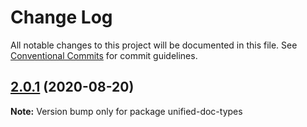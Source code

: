 # Change Log

All notable changes to this project will be documented in this file.
See [Conventional Commits](https://conventionalcommits.org) for commit guidelines.

## [2.0.1](https://github.com/unified-doc/unified-doc/compare/unified-doc-types@2.0.0...unified-doc-types@2.0.1) (2020-08-20)

**Note:** Version bump only for package unified-doc-types

